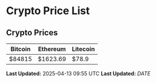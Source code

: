 # Crypto Price List

## Crypto Prices
| Bitcoin | Ethereum | Litecoin |
| ------- | -------- | -------- |
| $84815 | $1623.69 | $78.9 |
**Last Updated:** 2025-04-13 09:55 UTC
**Last Updated:** $DATE$
